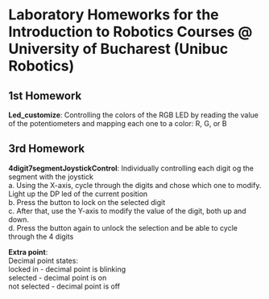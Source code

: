 # Laboratory Homeworks for the Introduction to Robotics Courses @ University of Bucharest (Unibuc Robotics)

## 1st Homework 

**Led_customize**: Controlling the colors of the RGB LED by reading the value of the potentiometers and mapping each one to a color: R, G, or B

## 3rd Homework

**4digit7segmentJoystickControl**: Individually controlling each digit og the segment with the joystick<br/>
a. Using the X-axis, cycle through the digits and chose which one to modify. Light up the DP led of the current position<br/>
b. Press the button to lock on the selected digit<br/>
c. After that, use the Y-axis to modify the value of the digit, both up and down.<br/>
d. Press the button again to unlock the selection and be able to cycle through the 4 digits<br/>

**Extra point**:<br/>
  Decimal point states: <br/>
  locked in - decimal point is blinking <br/>
  selected - decimal point is on <br/>
  not selected - decimal point is off <br/>
